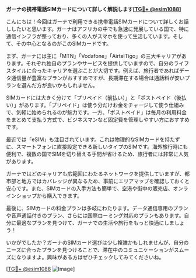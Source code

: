 **ガーナの携帯電話SIMカードについて詳しく解説します[[TG💪+ @esim1088](https://t.me/s/esim1088)]**

こんにちは！今回はガーナで利用できる携帯電話SIMカードについて詳しくお話ししたいと思います。ガーナはアフリカの中でも急速に発展している国で、特に通信インフラが整っており、多くの人がスマホを使って生活しています。そして、その中心となるのがこのSIMカードです。

まず、ガーナには主に「MTN」「Vodafone」「AirtelTigo」の三大キャリアがあります。それぞれ独自のプランやサービスを提供していますので、自分のライフスタイルに合ったキャリアを選ぶことが大切です。例えば、旅行者であればデータ通信量が豊富なプランがおすすめですが、長期滞在する場合は通話料が安いプランを選んだ方が良いかもしれません。

SIMカードには大きく分けて「プリペイド（前払い）」と「ポストペイド（後払い）」があります。「プリペイド」は使う分だけお金をチャージして使う仕組みで、気軽に始められるのが魅力です。一方、「ポストペイド」は毎月の利用料金をまとめて支払う方式で、ビジネスマンなど固定費を管理しやすい方におすすめです。

最近では「eSIM」も注目されています。これは物理的なSIMカードを持たずに、スマートフォンに直接設定できる新しいタイプのSIMです。海外旅行時にも便利で、複数の国でSIMを切り替える手間が省けるため、旅行者には非常に人気があります。

ガーナではどのキャリアも広範囲にわたるネットワークを提供していますが、都市部と地方ではカバレッジが異なるため、事前にエリアマップを確認しておくと安心です。また、SIMカードの入手方法も簡単で、空港や街中の販売店、オンラインショップから購入できます。

最後に、SIMカードの料金プランは多岐にわたります。データ通信専用のプランや音声通話付きのプラン、さらには国際ローミング対応のプランもあります。自分に最適なプランを見つけて、ガーナでの生活や旅行をもっと快適にしましょう！

いかがでしたか？ガーナのSIMカード選びは少し複雑かもしれませんが、自分のニーズに合ったプランを見つけることで、滞在中のコミュニケーションがスムーズになりますよ。興味がある方はぜひチェックしてみてくださいね。

[[TG💪+ @esim1088](https://t.me/s/esim1088) ![Image](https://i.postimg.cc/Y0z9fWf4/image.png)]